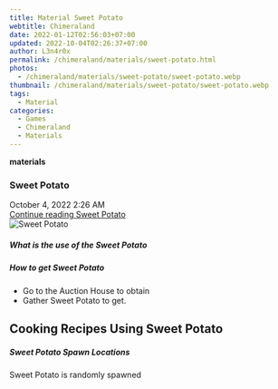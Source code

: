 ```yaml
---
title: Material Sweet Potato
webtitle: Chimeraland
date: 2022-01-12T02:56:03+07:00
updated: 2022-10-04T02:26:37+07:00
author: L3n4r0x
permalink: /chimeraland/materials/sweet-potato.html
photos:
  - /chimeraland/materials/sweet-potato/sweet-potato.webp
thumbnail: /chimeraland/materials/sweet-potato/sweet-potato.webp
tags:
  - Material
categories:
  - Games
  - Chimeraland
  - Materials
---
```


<section id="bootstrap-wrapper">
  <link
    rel="stylesheet"
    href="https://cdn.statically.io/gh/dimaslanjaka/Web-Manajemen/40ac3225/css/bootstrap-4.5-wrapper.css"
  />
  <div
    class="row g-0 border rounded overflow-hidden flex-md-row mb-4 shadow-sm position-relative"
  >
    <div class="col p-4 d-flex flex-column position-static">
      <strong class="d-inline-block mb-2 text-success">materials</strong>
      <h3 class="mb-0">Sweet Potato</h3>
      <div class="mb-1 text-muted">October 4, 2022 2:26 AM</div>
      <a
        href="/chimeraland/materials/sweet-potato.html"
        class="stretched-link d-none"
        >Continue reading Sweet Potato</a
      >
    </div>
    <div class="col-auto d-none d-lg-block">
      <img
        src="/chimeraland/materials/sweet-potato/sweet-potato.webp"
        alt="Sweet Potato"
      />
    </div>
  </div>
  <div class="row">
    <div class="col-lg-6 col-12 mb-2">
      <div class="card">
        <div class="card-body">
          <h5 class="card-title">What is the use of the Sweet Potato</h5>
          <div class="card-text"><ul></ul></div>
        </div>
      </div>
    </div>
    <div class="col-lg-6 col-12 mb-2">
      <div class="card">
        <div class="card-body">
          <h5 class="card-title">How to get Sweet Potato</h5>
          <div class="card-text">
            <ul>
              <li>Go to the Auction House to obtain</li>
              <li>Gather Sweet Potato to get.</li>
            </ul>
          </div>
        </div>
      </div>
    </div>
    <div class="col-12 mb-2">
      <h2 id="cookable">Cooking Recipes Using Sweet Potato</h2>
    </div>
    <div class="col-12 mb-2">
      <h5>Sweet Potato Spawn Locations</h5>
      <p>Sweet Potato is randomly spawned</p>
    </div>
  </div>
</section>
